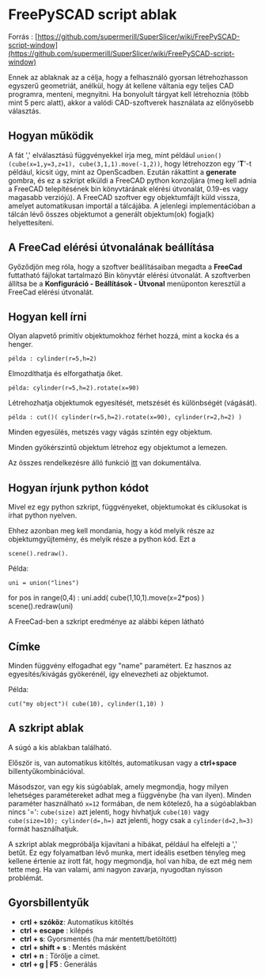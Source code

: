 # FreePySCAD script ablak

Forrás : [https://github.com/supermerill/SuperSlicer/wiki/FreePySCAD-script-window](https://github.com/supermerill/SuperSlicer/wiki/FreePySCAD-script-window)

Ennek az ablaknak az a célja, hogy a felhasználó gyorsan létrehozhasson egyszerű geometriát, anélkül, hogy át kellene váltania egy teljes CAD programra, menteni, megnyitni. Ha bonyolult tárgyat kell létrehoznia \(több mint 5 perc alatt\), akkor a valódi CAD-szoftverek használata az előnyösebb választás.

## Hogyan működik

A fát ',' elválasztású függvényekkel írja meg, mint például `union()(cube(x=1,y=3,z=1), cube(3,1,1).move(-1,2))`, hogy létrehozzon egy '**T**'-t például, kicsit úgy, mint az OpenScadben. Ezután rákattint a **generate** gombra, és ez a szkript elküldi a FreeCAD python konzoljára \(meg kell adnia a FreeCAD telepítésének bin könyvtárának elérési útvonalát, 0.19-es vagy magasabb verziójú\). A FreeCAD szoftver egy objektumfájlt küld vissza, amelyet automatikusan importál a tálcájába. A jelenlegi implementációban a tálcán lévő összes objektumot a generált objektum\(ok\) fogja\(k\) helyettesíteni.

## A FreeCad elérési útvonalának beállítása

Győződjön meg róla, hogy a szoftver beállításaiban megadta a **FreeCad** futtatható fájlokat tartalmazó Bin könyvtár elérési útvonalát. A szoftverben állítsa be a **Konfiguráció - Beállítások - Útvonal** menüponton keresztül a FreeCad elérési útvonalát.

## Hogyan kell írni

Olyan alapvető primitív objektumokhoz férhet hozzá, mint a kocka és a henger.

```text
példa : cylinder(r=5,h=2)
```

Elmozdíthatja és elforgathatja őket.

```text
példa: cylinder(r=5,h=2).rotate(x=90)
```

Létrehozhatja objektumok egyesítését, metszését és különbségét \(vágását\).

```text
példa : cut()( cylinder(r=5,h=2).rotate(x=90), cylinder(r=2,h=2) )
```

Minden egyesülés, metszés vagy vágás szintén egy objektum.

Minden gyökérszintű objektum létrehoz egy objektumot a lemezen.

Az összes rendelkezésre álló funkció [itt](https://github.com/supermerill/FreePySCAD) van dokumentálva.

## Hogyan írjunk python kódot

Mivel ez egy python szkript, függvényeket, objektumokat és ciklusokat is írhat python nyelven.

Ehhez azonban meg kell mondania, hogy a kód melyik része az objektumgyűjtemény, és melyik része a python kód. Ezt a

```text
scene().redraw().
```

Példa:

```text
uni = union("lines")
```

for pos in range\(0,4\) : uni.add\( cube\(1,10,1\).move\(x=2\*pos\) \) scene\(\).redraw\(uni\)

A FreeCad-ben a szkript eredménye az alábbi képen látható 

## Címke

Minden függvény elfogadhat egy "name" paramétert. Ez hasznos az egyesítés/kivágás gyökerénél, így elnevezheti az objektumot.

Példa:

```text
cut("my object")( cube(10), cylinder(1,10) )
```

## A szkript ablak

A súgó a kis ablakban található.

Először is, van automatikus kitöltés, automatikusan vagy a **ctrl+space** billentyűkombinációval.

Másodszor, van egy kis súgóablak, amely megmondja, hogy milyen lehetséges paramétereket adhat meg a függvénybe \(ha van ilyen\). Minden paraméter használható `x=12` formában, de nem kötelező, ha a súgóablakban nincs '=': `cube(size)` azt jelenti, hogy hívhatjuk `cube(10)` vagy `cube(size=10); cylinder(d=,h=)` azt jelenti, hogy csak a `cylinder(d=2,h=3)` formát használhatjuk.

A szkript ablak megpróbálja kijavítani a hibákat, például ha elfelejti a ',' betűt. Ez egy folyamatban lévő munka, mert ideális esetben tényleg meg kellene értenie az írott fát, hogy megmondja, hol van hiba, de ezt még nem tette meg. Ha van valami, ami nagyon zavarja, nyugodtan nyisson problémát.

## Gyorsbillentyűk

* **crtl + szóköz**: Automatikus kitöltés
* **ctrl + escape** : kilépés
* **ctrl + s**: Gyorsmentés \(ha már mentett/betöltött\)
* **ctrl + shift + s** : Mentés másként
* **ctrl + n** : Törölje a címet.
* **ctrl + g \| F5** : Generálás

